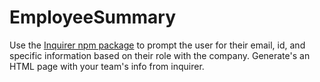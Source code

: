 # EmployeeSummary

Use the [Inquirer npm package](https://github.com/SBoudrias/Inquirer.js/) to prompt the user for their email, id, and specific information based on their role with the company. Generate's an HTML page with your team's info from inquirer.
